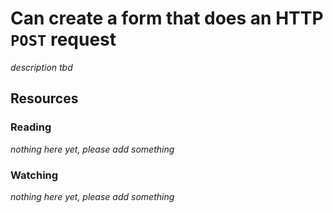 # Can create a form that does an HTTP `POST` request
_description tbd_
## Resources
### Reading
_nothing here yet, please add something_
### Watching
_nothing here yet, please add something_
